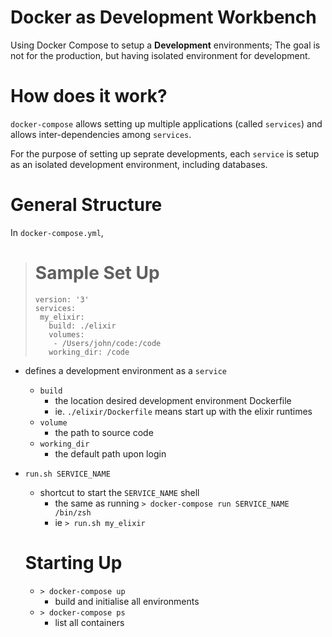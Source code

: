 # Docker as Development Workbench

Using Docker Compose to setup a **Development** environments; The goal is not for the production, but having isolated environment for development.

# How does it work?

`docker-compose` allows setting up multiple applications (called `services`) and allows inter-dependencies among `services`.

For the purpose of setting up seprate developments, each `service` is setup as an isolated development environment, including databases.


# General Structure

In `docker-compose.yml`, 

> # Sample Set Up
> 
> ```
> version: '3'
> services:
>  my_elixir:
>    build: ./elixir
>    volumes:
>     - /Users/john/code:/code
>    working_dir: /code
> ```

* defines a development environment as a `service`
    * `build`
      * the location desired development environment Dockerfile
      * ie. `./elixir/Dockerfile` means start up with the elixir runtimes
    * `volume`
      * the path to source code
    * `working_dir`
      * the default path upon login

* `run.sh SERVICE_NAME`
  * shortcut to start the `SERVICE_NAME` shell
    * the same as running `> docker-compose run SERVICE_NAME /bin/zsh`
    * ie `> run.sh my_elixir`

  # Starting Up
  
  * `> docker-compose up`
      * build and initialise all environments
  * `> docker-compose ps`
      * list all containers
  
  ```
  
  ```


